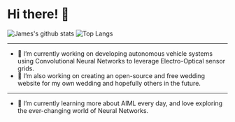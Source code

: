 # Hi there! 👋


![James's github stats](https://github-readme-stats.vercel.app/api?username=jpoirier1&count_private=true&hide=issues)
![Top Langs](https://github-readme-stats.vercel.app/api/top-langs/?username=jpoirier1&layout=compact)

---
- 🔭 I’m currently working on developing autonomous vehicle systems using Convolutional Neural Networks to leverage Electro-Optical sensor grids.
- 🔭 I’m also working on creating an open-source and free wedding website for my own wedding and hopefully others in the future.
---
- 🌱 I’m currently learning more about AIML every day, and love exploring the ever-changing world of Neural Networks.


<!-- **jpoirier1/jpoirier1** is a ✨ _special_ ✨ repository because its `README.md` (this file) appears on your GitHub profile.

Templates:

- 🔭 I’m currently working on ...
- 🌱 I’m currently learning ...
- 👯 I’m looking to collaborate on ...
- 🤔 I’m looking for help with ...
- 💬 Ask me about ...
- 📫 How to reach me: ...
- 😄 Pronouns: ...
- ⚡ Fun fact: ...
-->
